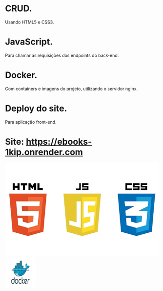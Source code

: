 # CRUD.
 Usando HTML5 e CSS3.

# JavaScript. 
Para chamar as requisições dos endpoints do back-end.

# Docker.
Com containers e imagens do projeto, utilizando o servidor nginx.

# Deploy do site.
Para aplicação front-end.

# Site: https://ebooks-1kip.onrender.com

<img src="/imagens/html css e js.png"> 

<img src="/imagens/docker.png"> 